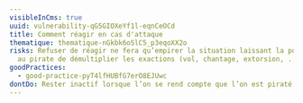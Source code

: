 ```yaml
---
visibleInCms: true
uuid: vulnerability-qG5GIOXeYf1l-eqnCeOCd
title: Comment réagir en cas d'attaque
thematique: thematique-nGkbk6oSlC5_p3eqoXX2o
risks: Refuser de réagir ne fera qu’empirer la situation laissant la possibilité
  au pirate de démultiplier les exactions (vol, chantage, extorsion, ...).
goodPractices:
  - good-practice-pyT4lfHUBfG7erO8EJUwc
dontDo: Rester inactif lorsque l’on se rend compte que l’on est piraté.
---
```

